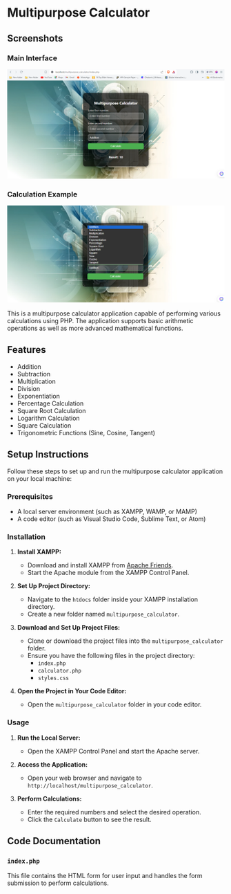 # Multipurpose Calculator

## Screenshots

### Main Interface
![Main Interface](image.png)

### Calculation Example

![Dropdown menu](image-1.png)


This is a multipurpose calculator application capable of performing various calculations using PHP. The application supports basic arithmetic operations as well as more advanced mathematical functions.

## Features

- Addition
- Subtraction
- Multiplication
- Division
- Exponentiation
- Percentage Calculation
- Square Root Calculation
- Logarithm Calculation
- Square Calculation
- Trigonometric Functions (Sine, Cosine, Tangent)

## Setup Instructions

Follow these steps to set up and run the multipurpose calculator application on your local machine:

### Prerequisites

- A local server environment (such as XAMPP, WAMP, or MAMP)
- A code editor (such as Visual Studio Code, Sublime Text, or Atom)

### Installation

1. **Install XAMPP:**
   - Download and install XAMPP from [Apache Friends](https://www.apachefriends.org/index.html).
   - Start the Apache module from the XAMPP Control Panel.

2. **Set Up Project Directory:**
   - Navigate to the `htdocs` folder inside your XAMPP installation directory.
   - Create a new folder named `multipurpose_calculator`.

3. **Download and Set Up Project Files:**
   - Clone or download the project files into the `multipurpose_calculator` folder.
   - Ensure you have the following files in the project directory:
     - `index.php`
     - `calculator.php`
     - `styles.css`

4. **Open the Project in Your Code Editor:**
   - Open the `multipurpose_calculator` folder in your code editor.

### Usage

1. **Run the Local Server:**
   - Open the XAMPP Control Panel and start the Apache server.

2. **Access the Application:**
   - Open your web browser and navigate to `http://localhost/multipurpose_calculator`.

3. **Perform Calculations:**
   - Enter the required numbers and select the desired operation.
   - Click the `Calculate` button to see the result.

## Code Documentation

### `index.php`

This file contains the HTML form for user input and handles the form submission to perform calculations.

